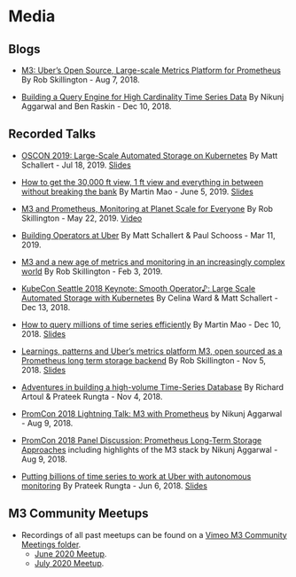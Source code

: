 # Media

## Blogs

- [M3: Uber’s Open Source, Large-scale Metrics Platform for Prometheus](https://eng.uber.com/m3) By Rob Skillington - Aug 7, 2018.

- [Building a Query Engine for High Cardinality Time Series Data](https://eng.uber.com/billion-data-point-challenge) By Nikunj Aggarwal and Ben Raskin - Dec 10, 2018.

## Recorded Talks

- [OSCON 2019: Large-Scale Automated Storage on Kubernetes](https://youtu.be/N9A7xSE9n-c) By Matt Schallert - Jul 18, 2019. [Slides](https://schallert.io/OSCON%20Large-Scale%20Automated%20Storage%20on%20Kubernetes.pdf)

- [How to get the 30,000 ft view, 1 ft view and everything in between without breaking the bank](https://vimeo.com/341146220) By Martin Mao - June 5, 2019. [Slides](https://www.slideshare.net/MartinMao/monitorama-2019-pdx-martin-mao)

- [M3 and Prometheus, Monitoring at Planet Scale for Everyone](https://kccnceu19.sched.com/event/MPbX/m3-and-prometheus-monitoring-at-planet-scale-for-everyone-rob-skillington-uber) By Rob Skillington - May 22, 2019. [Video](https://www.youtube.com/watch?v=EFutyuIpFXQ)

- [Building Operators at Uber](https://www.youtube.com/watch?v=Ti5z1v-3jWA) By Matt Schallert & Paul Schooss - Mar 11, 2019.

- [M3 and a new age of metrics and monitoring in an increasingly complex world](https://fosdem.org/2019/schedule/event/m3_and_a_new_age_of_metrics_and_monitoring_in_an_increasingly_complex_world/) By Rob Skillington - Feb 3, 2019.

- [KubeCon Seattle 2018 Keynote: Smooth Operator♪: Large Scale Automated Storage with Kubernetes](https://www.youtube.com/watch?v=aDFm5KaTaOk) By Celina Ward & Matt Schallert - Dec 13, 2018.

- [How to query millions of time series efficiently](https://www.youtube.com/watch?v=QmekBFUZnKE) By Martin Mao - Dec 10, 2018. [Slides](https://static.sched.com/hosted_files/opsummitna18/f7/OPS%20-%20How%20to%20query%20millions%20of%20time%20series%20efficiently.pdf)

- [Learnings, patterns and Uber’s metrics platform M3, open sourced as a Prometheus long term storage backend](https://www.youtube.com/watch?v=mrq-TBXpztU) By Rob Skillington - Nov 5, 2018. [Slides](https://www.slideshare.net/NETWAYS/osmc-2018-learnings-patterns-and-ubers-metrics-platform-m3-open-sourced-as-a-prometheus-long-term-storage-backend-by-rob-skillington)

- [Adventures in building a high-volume Time-Series Database](https://www.youtube.com/watch?v=W9duNO2dauc) By Richard Artoul & Prateek Rungta - Nov 4, 2018.

- [PromCon 2018 Lightning Talk: M3 with Prometheus](https://www.youtube.com/watch?v=_L5RjJ7MVv4&t=1675) by Nikunj Aggarwal - Aug 9, 2018.

- [PromCon 2018 Panel Discussion: Prometheus Long-Term Storage Approaches](https://youtube.com/watch?v=3pTG_N8yGSU) including highlights of the M3 stack by Nikunj Aggarwal - Aug 9, 2018.

- [Putting billions of time series to work at Uber with autonomous monitoring](https://vimeo.com/274821002) By Prateek Rungta - Jun 6, 2018. [Slides](http://bit.ly/m3db-monitorama2018)

## M3 Community Meetups

- Recordings of all past meetups can be found on a [Vimeo M3 Community Meetings folder](https://vimeo.com/user/120001164/folder/2290331).
  - [June 2020 Meetup](https://vimeo.com/440390957).
  - [July 2020 Meetup](https://vimeo.com/440449118).
